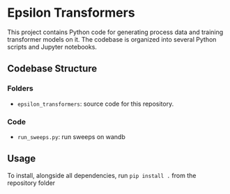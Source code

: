 # Epsilon Transformers

This project contains Python code for generating process data and training transformer models on it. The codebase is organized into several Python scripts and Jupyter notebooks.

## Codebase Structure

### Folders
- `epsilon_transformers`: source code for this repository.

### Code
- `run_sweeps.py`: run sweeps on wandb

## Usage

To install, alongside all dependencies, run `pip install .` from the repository folder

